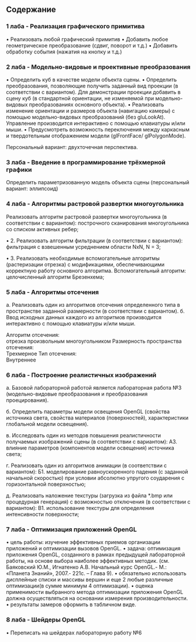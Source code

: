 ## Содержание
### 1 лаба - Реализация графического примитива
• Реализовать любой графический примитив
• Добавить любое геометрическое преобразование (сдвиг, поворот и т.д.)
• Добавить обработку события (нажатия на кнопку и т.д.)

### 2 лаба - Модельно-видовые и проективные преобразования
• Определить куб в качестве модели объекта сцены.
• Определить преобразования, позволяющие получить заданный вид проекции (в соответствии с вариантом). Для демонстрации проекции добавить в сцену куб (в стандартной ориентации, не изменяемой при модельно-видовых преобразованиях основного объекта).
• Реализовать изменение ориентации и размеров объекта (навигацию камеры) с помощью модельно-видовых преобразований (без gluLookAt). Управление производится интерактивно с помощью клавиатуры и/или мыши.
• Предусмотреть возможность переключения между каркасным и твердотельным отображением модели (glFrontFace/ glPolygonMode).

Персональный вариант: двухточечная перспектива.

### 3 лаба - Введение в программирование трёхмерной графики
Определить параметризованную модель объекта сцены (персональный вариант: эллипсоид)

### 4 лаба - Алгоритмы растровой развертки многоугольника
Реализовать алгоритм растровой развертки многоугольника (в соответствии с вариантом): построчного сканирования многоугольника со списком активных ребер;

• 2. Реализовать алгоритм фильтрации (в соответствии с вариантом): фильтрация с взвешенным усреднением области NхN, N = 3;

• 3. Реализовать необходимые вспомогательные алгоритмы (растеризации отрезка) с модификациями, обеспечивающими корректную работу основного алгоритма. Вспомогательный алгоритм: целочисленный алгоритм Брезенхема;

### 5 лаба - Алгоритмы отсечения
а.  Реализовать один из алгоритмов отсечения определенного типа в пространстве заданной размерности (в соответствии с вариантом).
б.  Ввод исходных данных каждого из алгоритмов производится интерактивно с помощью клавиатуры и/или мыши.

Алгоритм отсечения:                      
        отрезка произвольным многоугольником
Размерность пространства отсечения:      
        Трехмерное
Тип отсечения:                           
        Внутреннее

### 6 лаба - Построение реалистичных изображений
а.  Базовой лабораторной работой является лабораторная работа №3 (модельно-видовые преобразования и преобразования проецирования).

б.  Определить параметры модели освещения OpenGL (свойства источника света, свойства материалов (поверхностей), характеристики глобальной модели освещения).

в.  Исследовать один из методов повышения реалистичности получаемых изображений сцены (в соответствии с вариантом):
    А3. влияние параметров (компонентов модели освещения) источника света;

г.  Реализовать один из алгоритмов анимации (в соответствии с вариантом):
    Б1. моделирование равноускоренного падения (с заданной начальной скоростью) при условии абсолютно упругого соударения с горизонтальной поверхностью;

д.  Реализовать наложение текстуры (загрузка из файла *.bmp или процедурная генерация) с возможностью отключения (в соответствии с вариантом):
    В1. использование текстуры для определения интенсивности поверхности;

### 7 лаба - Оптимизация приложений OpenGL
•  цель работы: изучение эффективных приемов организации приложений и оптимизации вызовов OpenGL. 
•  задача: оптимизация приложения OpenGL, созданного в рамках предыдущей лабораторной работы, на основе выбора наиболее эффективных методик. (см. Баяковский Ю.М., Игнатенко А.В. Начальный курс OpenGL.- М.: «Планета Знаний», 2007.- 221с. – Глава 9). 
•  обязательно использовать дисплейные списки и массивы вершин и еще 2 любые различные оптимизации(в сумме минимум 4 оптимизации). 
•  оценка применимости выбранного метода оптимизации приложения OpenGL должна осуществляться на основании измерения производительности. 
•  результаты замеров оформить в табличном виде.

### 8 лаба - Шейдеры OpenGL
•  Переписать на шейдерах лабораторную работу №6 
